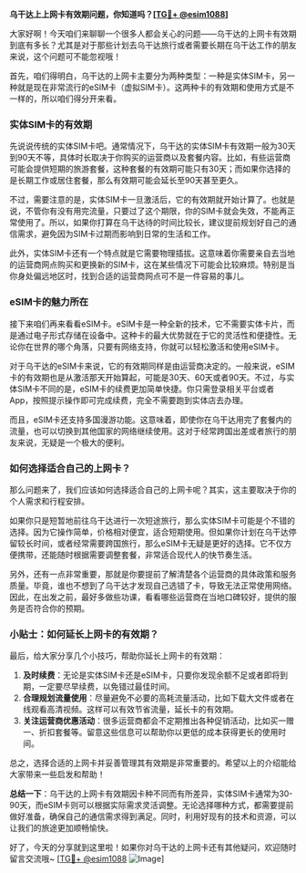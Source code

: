 **乌干达上上网卡有效期问题，你知道吗？[[TG💪+ @esim1088](https://t.me/s/esim1088)]**

大家好啊！今天咱们来聊聊一个很多人都会关心的问题——乌干达的上网卡有效期到底有多长？尤其是对于那些计划去乌干达旅行或者需要长期在乌干达工作的朋友来说，这个问题可不能忽视哦！

首先，咱们得明白，乌干达的上网卡主要分为两种类型：一种是实体SIM卡，另一种就是现在非常流行的eSIM卡（虚拟SIM卡）。这两种卡的有效期和使用方式是不一样的，所以咱们得分开来看。

### 实体SIM卡的有效期

先说说传统的实体SIM卡吧。通常情况下，乌干达的实体SIM卡有效期一般为30天到90天不等，具体时长取决于你购买的运营商以及套餐内容。比如，有些运营商可能会提供短期的旅游套餐，这种套餐的有效期可能只有30天；而如果你选择的是长期工作或居住套餐，那么有效期可能会延长至90天甚至更久。

不过，需要注意的是，实体SIM卡一旦激活后，它的有效期就开始计算了。也就是说，不管你有没有用完流量，只要过了这个期限，你的SIM卡就会失效，不能再正常使用了。所以，如果你打算在乌干达待的时间比较长，建议提前规划好自己的通信需求，避免因为SIM卡过期而影响到日常的生活和工作。

此外，实体SIM卡还有一个特点就是它需要物理插拔。这意味着你需要亲自去当地的运营商网点购买和更换新的SIM卡，这在某些情况下可能会比较麻烦。特别是当你身处偏远地区时，找到合适的运营商网点可不是一件容易的事儿。

### eSIM卡的魅力所在

接下来咱们再来看看eSIM卡。eSIM卡是一种全新的技术，它不需要实体卡片，而是通过电子形式存储在设备中。这种卡的最大优势就在于它的灵活性和便捷性。无论你在世界的哪个角落，只要有网络支持，你就可以轻松激活和使用eSIM卡。

对于乌干达的eSIM卡来说，它的有效期同样是由运营商决定的。一般来说，eSIM卡的有效期也是从激活那天开始算起，可能是30天、60天或者90天。不过，与实体SIM卡不同的是，eSIM卡的续费更加简单快捷。你只需登录相关平台或者App，按照提示操作即可完成续费，完全不需要跑到实体店去办理。

而且，eSIM卡还支持多国漫游功能。这意味着，即使你在乌干达用完了套餐内的流量，也可以切换到其他国家的网络继续使用。这对于经常跨国出差或者旅行的朋友来说，无疑是一个极大的便利。

### 如何选择适合自己的上网卡？

那么问题来了，我们应该如何选择适合自己的上网卡呢？其实，这主要取决于你的个人需求和行程安排。

如果你只是短暂地前往乌干达进行一次短途旅行，那么实体SIM卡可能是个不错的选择。因为它操作简单，价格相对便宜，适合短期使用。但如果你计划在乌干达停留较长时间，或者经常需要跨国旅行，那么eSIM卡无疑是更好的选择。它不仅方便携带，还能随时根据需要调整套餐，非常适合现代人的快节奏生活。

另外，还有一点非常重要，那就是你要提前了解清楚各个运营商的具体政策和服务质量。毕竟，谁也不想到了乌干达才发现自己选错了卡，导致无法正常使用网络。因此，在出发之前，最好多做些功课，看看哪些运营商在当地口碑较好，提供的服务是否符合你的预期。

### 小贴士：如何延长上网卡的有效期？

最后，给大家分享几个小技巧，帮助你延长上网卡的有效期：

1. **及时续费**：无论是实体SIM卡还是eSIM卡，只要你发现余额不足或者即将到期，一定要尽早续费，以免错过最佳时间。
2. **合理规划流量使用**：尽量避免不必要的高耗流量活动，比如下载大文件或者在线观看高清视频。这样可以有效节省流量，延长卡的有效期。
3. **关注运营商优惠活动**：很多运营商都会不定期推出各种促销活动，比如买一赠一、折扣套餐等。留意这些信息可以帮助你以更低的成本获得更长的使用时间。

总之，选择合适的上网卡并妥善管理其有效期是非常重要的。希望以上的介绍能给大家带来一些启发和帮助！

**总结一下**：乌干达的上网卡有效期因卡种不同而有所差异，实体SIM卡通常为30-90天，而eSIM卡则可以根据实际需求灵活调整。无论选择哪种方式，都需要提前做好准备，确保自己的通信需求得到满足。同时，利用好现有的技术和资源，可以让我们的旅途更加顺畅愉快。

好了，今天的分享就到这里啦！如果你对乌干达的上网卡还有其他疑问，欢迎随时留言交流哦~ [[TG💪+ @esim1088](https://t.me/s/esim1088) ![Image](https://i.postimg.cc/4NQfJmqS/Snipaste-2025-05-13-00-14-12.png)]